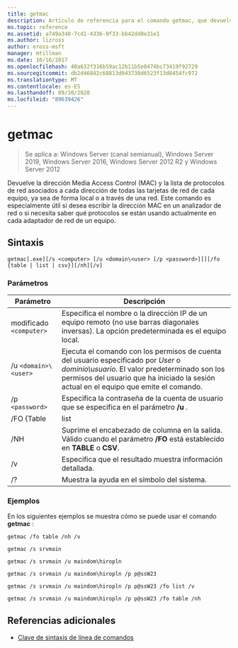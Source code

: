 ```yaml
---
title: getmac
description: Artículo de referencia para el comando getmac, que devuelve la dirección Media Access Control (MAC) y la lista de protocolos de red asociados a cada uno de ellos, de forma local o a través de una red.
ms.topic: reference
ms.assetid: a749a348-7cd1-4336-9f33-bb42dd0e31e1
ms.author: lizross
author: eross-msft
manager: mtillman
ms.date: 10/16/2017
ms.openlocfilehash: 40a632f316b59ac12b11b5e8474bc73419f92729
ms.sourcegitcommit: db2d46842c68813d043738d6523f13d8454fc972
ms.translationtype: MT
ms.contentlocale: es-ES
ms.lasthandoff: 09/10/2020
ms.locfileid: "89639426"
---
```

# <a name="getmac"></a>getmac

> Se aplica a: Windows Server (canal semianual), Windows Server 2019, Windows Server 2016, Windows Server 2012 R2 y Windows Server 2012

Devuelve la dirección Media Access Control (MAC) y la lista de protocolos de red asociados a cada dirección de todas las tarjetas de red de cada equipo, ya sea de forma local o a través de una red. Este comando es especialmente útil si desea escribir la dirección MAC en un analizador de red o si necesita saber qué protocolos se están usando actualmente en cada adaptador de red de un equipo.

## <a name="syntax"></a>Sintaxis

```
getmac[.exe][/s <computer> [/u <domain\<user> [/p <password>]]][/fo {table | list | csv}][/nh][/v]
```

### <a name="parameters"></a>Parámetros

| Parámetro | Descripción |
| --------- |------------ |
| modificado `<computer>` | Especifica el nombre o la dirección IP de un equipo remoto (no use barras diagonales inversas). La opción predeterminada es el equipo local. |
| /u `<domain>\<user>` | Ejecuta el comando con los permisos de cuenta del usuario especificado por *User* o *dominio\usuario*. El valor predeterminado son los permisos del usuario que ha iniciado la sesión actual en el equipo que emite el comando. |
| /p `<password>` | Especifica la contraseña de la cuenta de usuario que se especifica en el parámetro **/u** . |
| /FO {Table | list | CVS | Especifica el formato que se va a usar para los resultados de la consulta. Los valores válidos son **TABLE**, **List**y **CSV**. El formato predeterminado de la salida es **TABLE**. |
| /NH | Suprime el encabezado de columna en la salida. Válido cuando el parámetro **/FO** está establecido en **TABLE** o **CSV**. |
| /v | Especifica que el resultado muestra información detallada. |
| /? | Muestra la ayuda en el símbolo del sistema. |

### <a name="examples"></a>Ejemplos

En los siguientes ejemplos se muestra cómo se puede usar el comando **getmac** :

```
getmac /fo table /nh /v
```

```
getmac /s srvmain
```

```
getmac /s srvmain /u maindom\hiropln
```

```
getmac /s srvmain /u maindom\hiropln /p p@ssW23
```

```
getmac /s srvmain /u maindom\hiropln /p p@ssW23 /fo list /v
```

```
getmac /s srvmain /u maindom\hiropln /p p@ssW23 /fo table /nh
```

## <a name="additional-references"></a>Referencias adicionales

- [Clave de sintaxis de línea de comandos](command-line-syntax-key.md)

